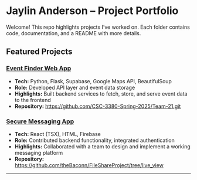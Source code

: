 # Jaylin Anderson – Project Portfolio

Welcome! This repo highlights projects I’ve worked on. Each folder contains code, documentation, and a README with more details.

## Featured Projects

### [Event Finder Web App](./event-finder-app)
- **Tech:** Python, Flask, Supabase, Google Maps API, BeautifulSoup
- **Role:** Developed API layer and event data storage
- **Highlights:** Built backend services to fetch, store, and serve event data to the frontend
- **Repository:** https://github.com/CSC-3380-Spring-2025/Team-21.git



### [Secure Messaging App](./messaging-app)
- **Tech:** React (TSX), HTML, Firebase
- **Role:** Contributed backend functionality, integrated authentication
- **Highlights:** Collaborated with a team to design and implement a working messaging platform
- **Repository:** https://github.com/theBaconn/FileShareProject/tree/live_view
---

